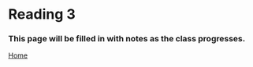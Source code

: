 # Reading 3

### This page will be filled in with notes as the class progresses.

[Home](README.md)
